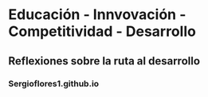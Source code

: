 
# Educación - Innvovación - Competitividad - Desarrollo
## Reflexiones sobre la ruta al desarrollo
### Sergioflores1.github.io
